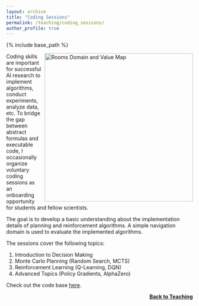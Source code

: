 ```yaml
---
layout: archive
title: "Coding Sessions"
permalink: /teaching/coding_sessions/
author_profile: true
---
```


{% include base_path %}
<!--<p style="text-align:center;">
<img src="https://thomyphan.github.io/images/teaching/rooms_domain.png" title="Navigation with Value Map" style="width:400pt;padding-left:10px;"  alt="Rooms Domain and Value Map"/>
</p>-->

<img src="https://thomyphan.github.io/images/teaching/rooms_domain.png" title="Navigation with Value Map" style="float:right; width:300pt;padding-left:10px;"  alt="Rooms Domain and Value Map"/>

Coding skills are important for successful AI research to implement algorithms, conduct experiments, analyze data, etc. To bridge the gap between abstract formulas and executable code, I occasionally organize voluntary coding sessions as an onboarding opportunity for students and fellow scientists.

The goal is to develop a basic understanding about the implementation details of planning and reinforcement algorithms. A simple navigation domain is used to evaluate the implemented algorithms.

The sessions cover the following topics:

1. Introduction to Decision Making
2. Monte Carlo Planning (Random Search, MCTS)
3. Reinforcement Learning (Q-Learning, DQN)
4. Advanced Topics (Policy Gradients, AlphaZero)

Check out the code base [here](https://github.com/thomyphan/darts-coding).

<div style="float: right;">
    <a href="https://thomyphan.github.io/teaching/"><strong>Back to Teaching</strong></a>
</div>